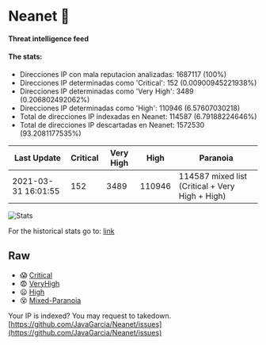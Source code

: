 # Neanet :hocho:
#### Threat intelligence feed
#### The stats:

- Direcciones IP con mala reputacion analizadas: 1687117 (100%)
- Direcciones IP determinadas como 'Critical':  152 (0.00900945221938%)
- Direcciones IP determinadas como 'Very High':  3489 (0.206802492062%)
- Direcciones IP determinadas como 'High':  110946 (6.57607030218)
- Total de direcciones IP indexadas en Neanet:  114587 (6.79188224646%)
- Total de direcciones IP descartadas en Neanet:  1572530 (93.2081177535%)

| Last Update | Critical | Very High | High | Paranoia |
| --- | --- | --- | --- | --- |
| 2021-03-31 16:01:55 | 152 | 3489 | 110946 | 114587 mixed list (Critical + Very High + High)|

![Stats](https://docs.google.com/spreadsheets/d/e/2PACX-1vSnaNMIXVabIpDJjufMlzH7poXnshF3mgd8Is1g9ytUEzVsP5my4Trn8f-xkoLLQ38xpL3HtmUexLo6/pubchart?oid=501124687&format=image)

For the historical stats go to: [link](/stats.csv)
## Raw
- :scream: [Critical](https://raw.githubusercontent.com/JavaGarcia/Neanet/master/blacklists/neanet_critical.txt)
- :fearful: [VeryHigh](https://raw.githubusercontent.com/JavaGarcia/Neanet/master/blacklists/neanet_veryHigh.txtt)
- :frowning: [High](https://raw.githubusercontent.com/JavaGarcia/Neanet/master/blacklists/neanet_high.txt)
- :dizzy_face: [Mixed-Paranoia](https://raw.githubusercontent.com/JavaGarcia/Neanet/master/blacklists/neanet_all.txt)


Your IP is indexed? You may request to takedown. [https://github.com/JavaGarcia/Neanet/issues](https://github.com/JavaGarcia/Neanet/issues)











































































































































































































































































































































































































































































































































































































































































































































































































































































































































































































































































































































































































































































































































































































































































































































































































































































































































































































































































































































































































































































































































































































































































































































































































































































































































































































































































































































































































































































































































































































































































































































































































































































































































































































































































































































































































































































































































































































































































































































































































































































































































































































































































































































































































































































































































































































































































































































































































































































































































































































































































































































































































































































































































































































































































